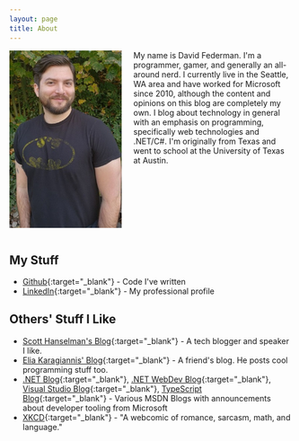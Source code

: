 ```yaml
---
layout: page
title: About
---
```


<p>
<img src="/assets/david.jpg" width="200" alt="David" style="float: left; margin: 0 1.5em 15px 0; min-width: 150px; max-width: 45%" />

My name is David Federman. I'm a programmer, gamer, and generally an all-around nerd. I currently live in the Seattle, WA area and have worked for Microsoft since 2010, although the content and opinions on this blog are completely my own. I blog about technology in general with an emphasis on programming, specifically web technologies and .NET/C#. I'm originally from Texas and went to school at the University of Texas at Austin.
<br style="clear:both;" />
</p>

## My Stuff
* [Github](https://github.com/dfederm){:target="_blank"} - Code I've written
* [LinkedIn](http://www.linkedin.com/in/dfederm){:target="_blank"} - My professional profile

## Others' Stuff I Like
* [Scott Hanselman's Blog](https://www.hanselman.com/blog/){:target="_blank"} - A tech blogger and speaker I like.
* [Elia Karagiannis' Blog](https://eliakaris.com/){:target="_blank"} - A friend's blog. He posts cool programming stuff too.
* [.NET Blog](https://blogs.msdn.microsoft.com/dotnet/){:target="_blank"}, [.NET WebDev Blog](https://blogs.msdn.microsoft.com/webdev/){:target="_blank"}, [Visual Studio Blog](https://blogs.msdn.microsoft.com/visualstudio/){:target="_blank"}, [TypeScript Blog](https://blogs.msdn.microsoft.com/typescript/){:target="_blank"} - Various MSDN Blogs with announcements about developer tooling from Microsoft
* [XKCD](https://www.xkcd.com/){:target="_blank"} - "A webcomic of romance, sarcasm, math, and language."